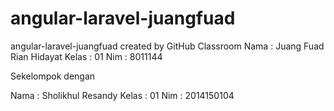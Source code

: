 # angular-laravel-juangfuad
angular-laravel-juangfuad created by GitHub Classroom
Nama : Juang Fuad Rian Hidayat
Kelas : 01
Nim : 8011144

Sekelompok dengan 

Nama : Sholikhul Resandy
Kelas : 01
Nim : 2014150104
